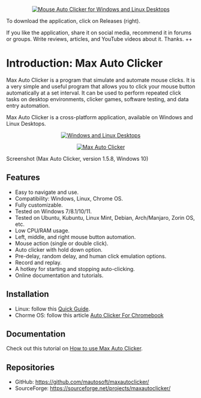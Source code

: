 <p align="center"><a href="https://maxautoclicker.blogspot.com/" title="Mouse Auto Clicker for Windows and Linux Desktops"><img src="https://user-images.githubusercontent.com/112543061/187623150-bb72f1d8-72fd-4f56-b9bf-88ee73b2b5ee.png" alt="Mouse Auto Clicker for Windows and Linux Desktops" title="Mouse Auto Clicker for Windows and Linux Desktops"></a></p>

To download the application, click on Releases (right).

If you like the application, share it on social media, recommend it in forums or groups. Write reviews, articles, and YouTube videos about it. Thanks. ++


# Introduction: Max Auto Clicker

Max Auto Clicker is a program that simulate and automate mouse clicks. It is a very simple and useful program that allows you to click your mouse button automatically at a set interval. It can be used to perform repeated click tasks on desktop environments, clicker games, software testing, and data entry automation.

Max Auto Clicker is a cross-platform application, available on Windows and Linux Desktops.

<p align="center"><a href="https://maxautoclicker.blogspot.com/" title="Windows and Linux Desktops"><img src="https://user-images.githubusercontent.com/112543061/187900326-748b50f2-6d92-45e5-9402-c5a1a6804d3f.png" alt="Windows and Linux Desktops" title="Windows and Linux Desktops"></a></p>

<p align="center"><a href="https://maxautoclicker.blogspot.com/" title="Max Auto Clicker"><img src="https://user-images.githubusercontent.com/112543061/187627158-0b1e27c3-4418-41b8-bcc2-797cfa94d99a.png" alt="Max Auto Clicker" title="Max Auto Clicker"></a></p>

Screenshot (Max Auto Clicker, version 1.5.8, Windows 10)

## Features
- Easy to navigate and use.
- Compatibility: Windows, Linux, Chrome OS.
- Fully customizable.
- Tested on Windows 7/8.1/10/11.
- Tested on Ubuntu, Kubuntu, Linux Mint, Debian, Arch/Manjaro, Zorin OS, etc.
- Low CPU/RAM usage.
- Left, middle, and right mouse button automation.
- Mouse action (single or double click).
- Auto clicker with hold down option.
- Pre-delay, random delay, and human click emulation options.
- Record and replay.
- A hotkey for starting and stopping auto-clicking.
- Online documentation and tutorials.

## Installation

- Linux: follow this [Quick Guide](https://maxautoclicker.blogspot.com/2021/05/mouse-auto-clicker-for-ubuntu-linux.html).
- Chorme OS: follow this article [Auto Clicker For Chromebook](https://dev.to/flaxalex57/auto-clicker-for-chromebook-3k7h)

## Documentation

Check out this tutorial on [How to use Max Auto Clicker](https://maxautoclicker.blogspot.com/2021/05/help-how-to-use-max-auto-clicker.html).

## Repositories
- GitHub: https://github.com/mautosoft/maxautoclicker/
- SourceForge: https://sourceforge.net/projects/maxautoclicker/
